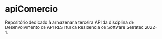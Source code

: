 # apiComercio
Repositório dedicado à armazenar a terceira API da disciplina de Desenvolvimento de API RESTful da Residência de Software Serratec 2022-1.
